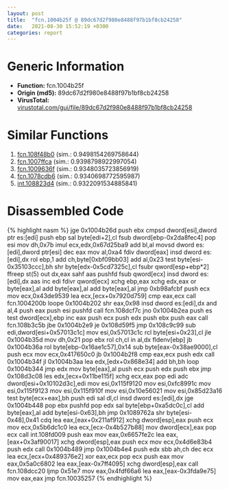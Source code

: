 ```yaml
---
layout: post
title:  "fcn.1004b25f @ 89dc67d2f980e8488f97b1bf8cb24258"
date:   2021-08-30 15:52:19 +0300
categories: report
---
```


# Generic Information
- **Function:** fcn.1004b25f
- **Origin (md5):** 89dc67d2f980e8488f97b1bf8cb24258
- **VirusTotal:** [virustotal.com/gui/file/89dc67d2f980e8488f97b1bf8cb24258][virustotal_ref]



# Similar Functions

1. [fcn.108f48b0][similar_1_ref] (sim.: 0.9498154269758644)
2. [fcn.1007ffca][similar_2_ref] (sim.: 0.9398798922997054)
3. [fcn.1009636f][similar_3_ref] (sim.: 0.9348035723856919)
4. [fcn.1078cdb6][similar_4_ref] (sim.: 0.9340698772595987)
5. [int.108823d4][similar_5_ref] (sim.: 0.9322091534885841)


# Disassembled Code

{% highlight nasm %}
jge 0x1004b26d
push ebx
cmpsd dword[esi],dword ptr es:[edi]
push ebp
sal byte[edi+2],cl
fsub dword[ebp-0x2da8fec4]
pop esi
mov dh,0x7b
imul ecx,edx,0x67d25ba9
add bl,al
movsd dword es:[edi],dword ptr[esi]
dec eax
mov al,0xa4
fdiv dword[eax]
insd dword es:[edi],dx
rol ebp,1
add ch,byte[0xbf09bb03]
add al,0x23
test byte[esi-0x35103ccc],bh
shr byte[edx-0x5cd7325c],cl
fsubr qword[esp+ebp*2]
ffreep st(5)
out dx,eax
sahf 
aas 
pushfd 
fsub qword[ecx]
insd dword es:[edi],dx
aas 
inc edi
fdivr qword[ecx]
xchg ebp,eax
xchg edx,eax
or byte[eax],al
add byte[eax],al
add byte[eax],al
jmp 0xb98afcbf
push ecx
mov ecx,0x43de9539
lea ecx,[ecx+0x7920d759]
cmp eax,ecx
call fcn.1004200b
loope 0x1004b202
shr eax,0x98
insd dword es:[edi],dx
and al,4
push eax
push esi
pushfd 
call fcn.108dcf7c
jno 0x1004b2ea
push es
test dword[ecx],ebp
inc eax
push ecx
push edx
push ebx
push eax
call fcn.108b3c5b
jbe 0x1004b2e9
je 0x108d59f5
jmp 0x108c9c99
sub edi,dword[esi+0x57013c1c]
mov esi,0x57013c1c
rcl byte[esi+0x23],cl
jle 0x1004b35d
mov dh,0x21
pop ebx
rol ch,cl
in al,dx
fldenv[ebp] 
jb 0x1004b36a
rol byte[ebp-0x16ae1c57],0x14
sub byte[eax-0x38ae9000],cl
push ecx
mov ecx,0x417650c0
jb 0x1004b2f8
cmp eax,ecx
push edx
call 0x1004b34f
jl 0x1004b3aa
lea edx,[edx+0x868e34]
add bh,bh
loop 0x1004b344
jmp edx
mov byte[eax],al
push ecx
push edx
push ebx
jmp 0x108d3c08
les edx,[ecx+0x11be115f]
xchg ecx,eax
pop edi
adc dword[esi+0x10102d3c],edi
mov esi,0x115f9120
mov esi,0xfc8991c
mov esi,0x115f9123
mov esi,0x115f910f
mov esi,0x10e56021
mov esi,0x85d23a16
test byte[ecx+eax],bh
push edi
sal dl,cl
insd dword es:[edi],dx
jge 0x1004b448
pop ebx
pushfd 
pop edx
sal byte[ebp+0xa5dc0c],cl
add byte[eax],al
add byte[esi-0x63],bh
jmp 0x1089762a
shr byte[esi-0x48],0x41
cdq 
lea eax,[eax+0x211af912]
xchg dword[esp],eax
push ecx
mov ecx,0x5b6dc1c0
lea ecx,[ecx-0x4b527b88]
mov dword[ecx],eax
pop ecx
call int.108fd009
push eax
mov eax,0x6657fe2c
lea eax,[eax+0x3af90017]
xchg dword[esp],eax
push ecx
mov ecx,0x4d6e83b4
push edx
call 0x1004b489
jmp 0x1004b4e4
push edx
sbb ah,ch
dec ecx
lea ecx,[ecx+0x489376e2]
xor eax,ecx
pop ecx
push eax
mov eax,0x5a0c6802
lea eax,[eax-0x7ff4095]
xchg dword[esp],eax
call fcn.108dcc20
ljmp 0x51e7
mov eax,0x4fdf66a6
lea eax,[eax-0x3fda9e75]
mov eax,eax
jmp fcn.10035257
{% endhighlight %}


[similar_1_ref]: /report/fcn.108f48b0@89dc67d2f980e8488f97b1bf8cb24258
[similar_2_ref]: /report/fcn.1007ffca@89dc67d2f980e8488f97b1bf8cb24258
[similar_3_ref]: /report/fcn.1009636f@dde27fc6c0c4289c00f67b8891723ae8
[similar_4_ref]: /report/fcn.1078cdb6@89dc67d2f980e8488f97b1bf8cb24258
[similar_5_ref]: /report/int.108823d4@89dc67d2f980e8488f97b1bf8cb24258
[virustotal_ref]: https://www.virustotal.com/gui/file/89dc67d2f980e8488f97b1bf8cb24258